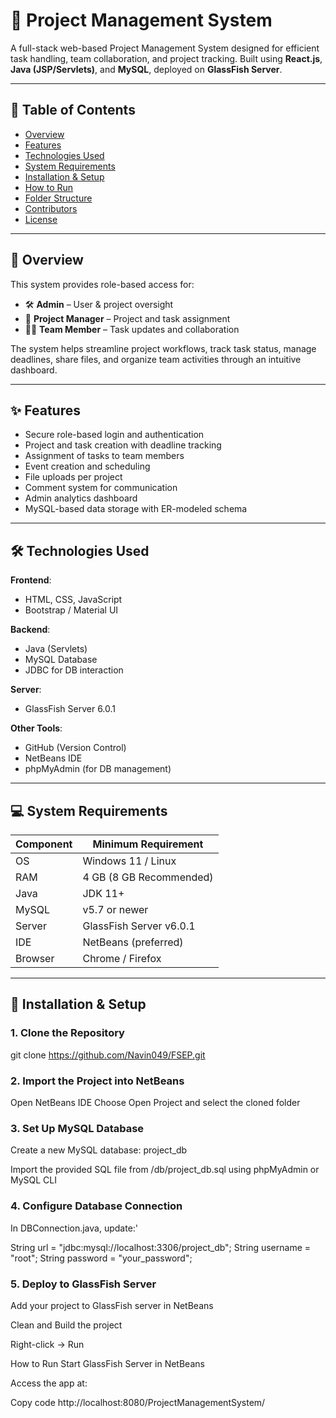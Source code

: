# 📁 Project Management System

A full-stack web-based Project Management System designed for efficient task handling, team collaboration, and project tracking. Built using **React.js**, **Java (JSP/Servlets)**, and **MySQL**, deployed on **GlassFish Server**.

---

## 📄 Table of Contents
- [Overview](#overview)
- [Features](#features)
- [Technologies Used](#technologies-used)
- [System Requirements](#system-requirements)
- [Installation & Setup](#installation--setup)
- [How to Run](#how-to-run)
- [Folder Structure](#folder-structure)
- [Contributors](#contributors)
- [License](#license)

---

## 📌 Overview

This system provides role-based access for:
- 🛠️ **Admin** – User & project oversight  
- 📂 **Project Manager** – Project and task assignment  
- 👨‍💻 **Team Member** – Task updates and collaboration  

The system helps streamline project workflows, track task status, manage deadlines, share files, and organize team activities through an intuitive dashboard.

---

## ✨ Features
- Secure role-based login and authentication
- Project and task creation with deadline tracking
- Assignment of tasks to team members
- Event creation and scheduling
- File uploads per project
- Comment system for communication
- Admin analytics dashboard
- MySQL-based data storage with ER-modeled schema

---

## 🛠 Technologies Used

**Frontend**:
- HTML, CSS, JavaScript
- Bootstrap / Material UI

**Backend**:
- Java (Servlets)
- MySQL Database
- JDBC for DB interaction

**Server**:
- GlassFish Server 6.0.1

**Other Tools**:
- GitHub (Version Control)
- NetBeans IDE
- phpMyAdmin (for DB management)

---

## 💻 System Requirements

| Component       | Minimum Requirement         |
|----------------|-----------------------------|
| OS             | Windows 11 / Linux          |
| RAM            | 4 GB (8 GB Recommended)     |
| Java           | JDK 11+                     |
| MySQL          | v5.7 or newer               |
| Server         | GlassFish Server v6.0.1     |
| IDE            | NetBeans (preferred)        |
| Browser        | Chrome / Firefox            |

---

## 🚀 Installation & Setup

### 1. Clone the Repository

git clone https://github.com/Navin049/FSEP.git


### 2. Import the Project into NetBeans

Open NetBeans IDE
Choose Open Project and select the cloned folder

### 3. Set Up MySQL Database
Create a new MySQL database: project_db

Import the provided SQL file from /db/project_db.sql using phpMyAdmin or MySQL CLI

### 4. Configure Database Connection
In DBConnection.java, update:'

String url = "jdbc:mysql://localhost:3306/project_db";
String username = "root";
String password = "your_password";


### 5. Deploy to GlassFish Server
Add your project to GlassFish server in NetBeans

Clean and Build the project

Right-click → Run

How to Run
Start GlassFish Server in NetBeans

Access the app at:

Copy code
http://localhost:8080/ProjectManagementSystem/
